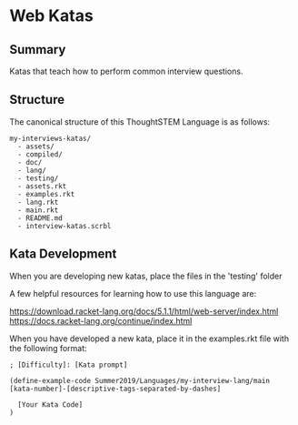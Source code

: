 # Web Katas

## Summary

Katas that teach how to perform common interview questions.

## Structure

The canonical structure of this ThoughtSTEM Language is as follows:

```
my-interviews-katas/
  - assets/
  - compiled/
  - doc/
  - lang/
  - testing/
  - assets.rkt
  - examples.rkt
  - lang.rkt
  - main.rkt
  - README.md
  - interview-katas.scrbl

```

## Kata Development

When you are developing new katas, place the files in the 'testing' folder

A few helpful resources for learning how to use this language are:

https://download.racket-lang.org/docs/5.1.1/html/web-server/index.html
https://docs.racket-lang.org/continue/index.html

When you have developed a new kata, place it in the examples.rkt file with the following format:

```
; [Difficulty]: [Kata prompt]

(define-example-code Summer2019/Languages/my-interview-lang/main [kata-number]-[descriptive-tags-separated-by-dashes]

  [Your Kata Code]
)
```
